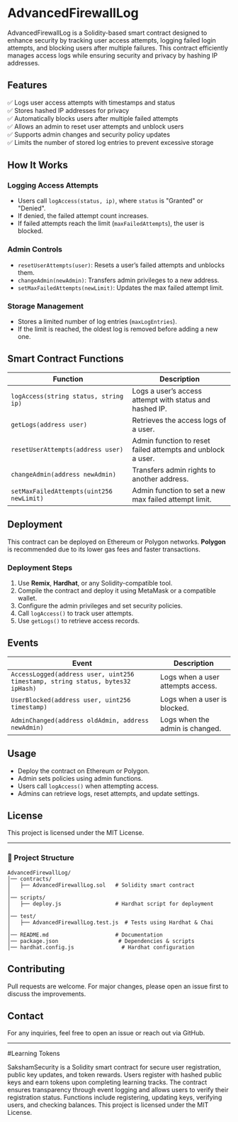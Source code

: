 # AdvancedFirewallLog

AdvancedFirewallLog is a Solidity-based smart contract designed to enhance security by tracking user access attempts, logging failed login attempts, and blocking users after multiple failures. This contract efficiently manages access logs while ensuring security and privacy by hashing IP addresses.

## Features

✅ Logs user access attempts with timestamps and status  
✅ Stores hashed IP addresses for privacy  
✅ Automatically blocks users after multiple failed attempts  
✅ Allows an admin to reset user attempts and unblock users  
✅ Supports admin changes and security policy updates  
✅ Limits the number of stored log entries to prevent excessive storage  

## How It Works

### Logging Access Attempts
- Users call `logAccess(status, ip)`, where `status` is "Granted" or "Denied".
- If denied, the failed attempt count increases.
- If failed attempts reach the limit (`maxFailedAttempts`), the user is blocked.

### Admin Controls
- `resetUserAttempts(user)`: Resets a user’s failed attempts and unblocks them.
- `changeAdmin(newAdmin)`: Transfers admin privileges to a new address.
- `setMaxFailedAttempts(newLimit)`: Updates the max failed attempt limit.

### Storage Management
- Stores a limited number of log entries (`maxLogEntries`).
- If the limit is reached, the oldest log is removed before adding a new one.

## Smart Contract Functions

| Function | Description |
|----------|-------------|
| `logAccess(string status, string ip)` | Logs a user’s access attempt with status and hashed IP. |
| `getLogs(address user)` | Retrieves the access logs of a user. |
| `resetUserAttempts(address user)` | Admin function to reset failed attempts and unblock a user. |
| `changeAdmin(address newAdmin)` | Transfers admin rights to another address. |
| `setMaxFailedAttempts(uint256 newLimit)` | Admin function to set a new max failed attempt limit. |

## Deployment
This contract can be deployed on Ethereum or Polygon networks. **Polygon** is recommended due to its lower gas fees and faster transactions.

### Deployment Steps
1. Use **Remix**, **Hardhat**, or any Solidity-compatible tool.
2. Compile the contract and deploy it using MetaMask or a compatible wallet.
3. Configure the admin privileges and set security policies.
4. Call `logAccess()` to track user attempts.
5. Use `getLogs()` to retrieve access records.

## Events

| Event | Description |
|--------|-------------|
| `AccessLogged(address user, uint256 timestamp, string status, bytes32 ipHash)` | Logs when a user attempts access. |
| `UserBlocked(address user, uint256 timestamp)` | Logs when a user is blocked. |
| `AdminChanged(address oldAdmin, address newAdmin)` | Logs when the admin is changed. |

## Usage
- Deploy the contract on Ethereum or Polygon.
- Admin sets policies using admin functions.
- Users call `logAccess()` when attempting access.
- Admins can retrieve logs, reset attempts, and update settings.

## License
This project is licensed under the MIT License.

---
### 📂 Project Structure
```
AdvancedFirewallLog/
│── contracts/
│   ├── AdvancedFirewallLog.sol   # Solidity smart contract
│
│── scripts/
│   ├── deploy.js                 # Hardhat script for deployment
│
│── test/
│   ├── AdvancedFirewallLog.test.js  # Tests using Hardhat & Chai
│
│── README.md                     # Documentation
│── package.json                   # Dependencies & scripts
│── hardhat.config.js               # Hardhat configuration
```

## Contributing
Pull requests are welcome. For major changes, please open an issue first to discuss the improvements.

## Contact
For any inquiries, feel free to open an issue or reach out via GitHub.

---
#Learning Tokens

SakshamSecurity is a Solidity smart contract for secure user registration, public key updates, and token rewards. Users register with hashed public keys and earn tokens upon completing learning tracks. The contract ensures transparency through event logging and allows users to verify their registration status. Functions include registering, updating keys, verifying users, and checking balances. This project is licensed under the MIT License.



